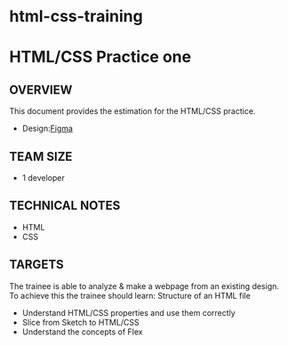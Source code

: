 # html-css-training
# HTML/CSS Practice one
## OVERVIEW
This document provides the estimation for the HTML/CSS practice.
* Design:[Figma](https://www.figma.com/file/ydt7Z8F61dNcQi7cKcZTgx/School-Genic---simple-website%C2%A0template%C2%A0download-html-with%C2%A0css-for-school-(Community)?node-id=2690%3A6927&mode=dev)
## TEAM SIZE
  - 1 developer
## TECHNICAL NOTES
  - HTML
  - CSS
## TARGETS
The trainee is able to analyze & make a webpage from an existing design. To achieve this the trainee should learn:
Structure of an HTML file
  * Understand HTML/CSS properties and use them correctly
  * Slice from Sketch to HTML/CSS
  * Understand the concepts of Flex
